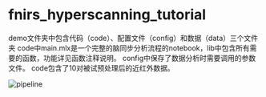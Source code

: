 # fnirs_hyperscanning_tutorial

demo文件夹中包含代码（code）、配置文件（config）和数据（data）三个文件夹
code中main.mlx是一个完整的脑同步分析流程的notebook，lib中包含所有需要的函数，功能详见函数注释说明。
config中保存了数据分析时需要调用的参数文件。
code包含了10对被试预处理后的近红外数据。

![pipeline](https://user-images.githubusercontent.com/26652791/161044184-531e97cd-a444-4cce-9495-32542b35c573.png)
